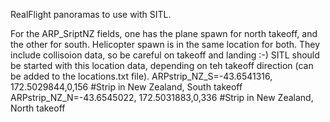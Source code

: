 RealFlight panoramas to use with SITL.

For the ARP_SriptNZ fields, one has the plane spawn for north takeoff, and the other for south. Helicopter spawn is in the same location for both. They include collisoion data, so be careful on takeoff and landing :-)
SITL should be started with this location data, depending on teh takeoff direction (can be added to the locations.txt file).
ARPstrip_NZ_S=-43.6541316, 172.5029844,0,156  #Strip in New Zealand, South takeoff
ARPstrip_NZ_N=-43.6545022, 172.5031883,0,336  #Strip in New Zealand, North takeoff